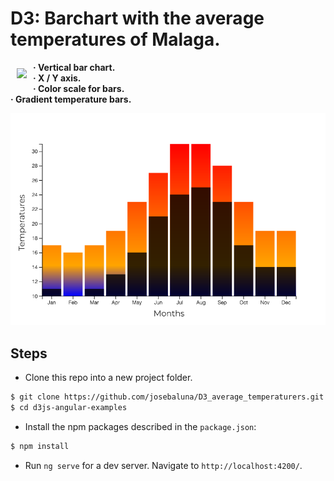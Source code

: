 # D3: Barchart with the average temperatures of Malaga.

<a href="https://d3js.org"><img src="https://d3js.org/logo.svg" align="left" hspace="10" vspace="10"></a>
**· Vertical bar chart.**<br>
**· X / Y axis.**<br>
**· Color scale for bars.**<br>
**· Gradient temperature bars.**<br>

![Screenshot](d3-temperatures-barchart.png)

## Steps

- Clone this repo into a new project folder.

 ```bash
 $ git clone https://github.com/josebaluna/D3_average_temperaturers.git
 $ cd d3js-angular-examples
 ```

- Install the npm packages described in the `package.json`:

 ```bash
 $ npm install
 ```
 
- Run `ng serve` for a dev server. Navigate to `http://localhost:4200/`.
